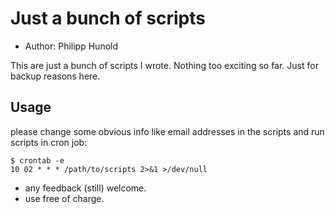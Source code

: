 Just a bunch of scripts
=======================

* Author: Philipp Hunold

This are just a bunch of scripts I wrote.
Nothing too exciting so far. Just for backup reasons here.

Usage
-----

please change some obvious info like email addresses in the scripts 
and run scripts in cron job:

	$ crontab -e
	10 02 * * * /path/to/scripts 2>&1 >/dev/null

* any feedback (still) welcome.
* use free of charge.
